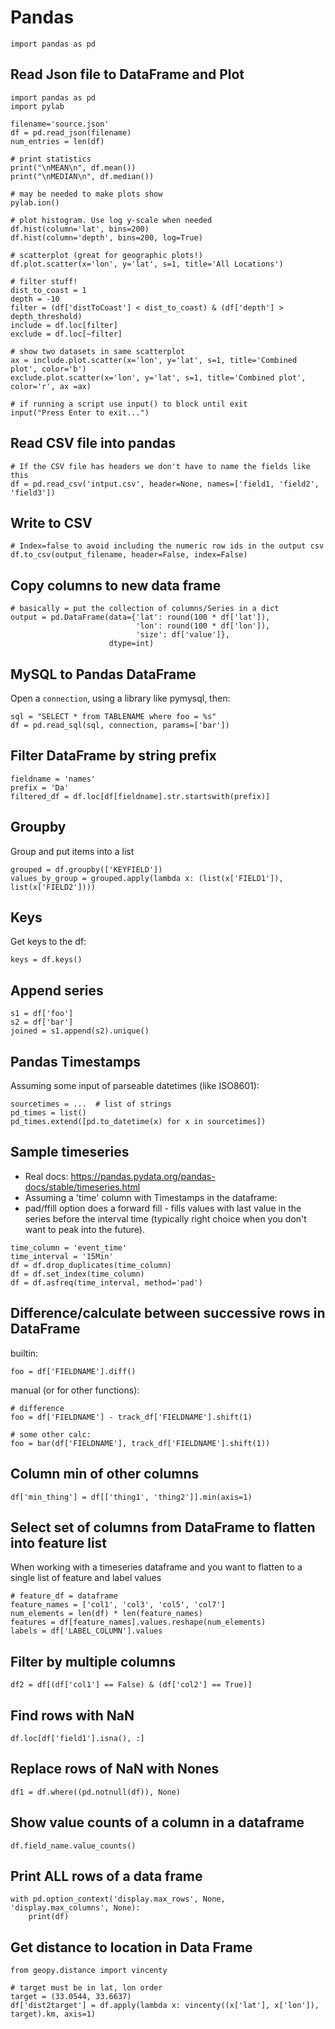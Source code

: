 # Pandas

```
import pandas as pd
```

## Read Json file to DataFrame and Plot

```
import pandas as pd
import pylab

filename='source.json'
df = pd.read_json(filename)
num_entries = len(df)

# print statistics
print("\nMEAN\n", df.mean())
print("\nMEDIAN\n", df.median())

# may be needed to make plots show
pylab.ion()

# plot histogram. Use log y-scale when needed
df.hist(column='lat', bins=200)
df.hist(column='depth', bins=200, log=True)

# scatterplot (great for geographic plots!)
df.plot.scatter(x='lon', y='lat', s=1, title='All Locations')

# filter stuff!
dist_to_coast = 1
depth = -10
filter = (df['distToCoast'] < dist_to_coast) & (df['depth'] > depth_threshold)
include = df.loc[filter]
exclude = df.loc[~filter]

# show two datasets in same scatterplot
ax = include.plot.scatter(x='lon', y='lat', s=1, title='Combined plot', color='b')
exclude.plot.scatter(x='lon', y='lat', s=1, title='Combined plot', color='r', ax =ax)

# if running a script use input() to block until exit
input("Press Enter to exit...")
```

## Read CSV file into pandas

```
# If the CSV file has headers we don't have to name the fields like this
df = pd.read_csv('intput.csv', header=None, names=['field1, 'field2', 'field3'])
```

## Write to CSV

```
# Index=false to avoid including the numeric row ids in the output csv
df.to_csv(output_filename, header=False, index=False)
```

## Copy columns to new data frame

```
# basically = put the collection of columns/Series in a dict
output = pd.DataFrame(data={'lat': round(100 * df['lat']),
                            'lon': round(100 * df['lon']),
                            'size': df['value']},
                      dtype=int)
```

## MySQL to Pandas DataFrame

Open a `connection`, using a library like pymysql, then:

```
sql = "SELECT * from TABLENAME where foo = %s"
df = pd.read_sql(sql, connection, params=['bar'])
```

## Filter DataFrame by string prefix

```
fieldname = 'names'
prefix = 'Da'
filtered_df = df.loc[df[fieldname].str.startswith(prefix)]
```

## Groupby

Group and put items into a list
```
grouped = df.groupby(['KEYFIELD'])
values_by_group = grouped.apply(lambda x: (list(x['FIELD1']), list(x['FIELD2'])))
```

## Keys

Get keys to the df:
```
keys = df.keys()
```

## Append series

```
s1 = df['foo']
s2 = df['bar']
joined = s1.append(s2).unique()
```

## Pandas Timestamps

Assuming some input of parseable datetimes (like ISO8601):

```
sourcetimes = ...  # list of strings
pd_times = list()
pd_times.extend([pd.to_datetime(x) for x in sourcetimes])
```

## Sample timeseries

* Real docs: https://pandas.pydata.org/pandas-docs/stable/timeseries.html
* Assuming a 'time' column with Timestamps in the dataframe:
* pad/ffill option does a forward fill - fills values with last value in the series before the interval time (typically right choice when you don't want to peak into the future).

```
time_column = 'event_time'
time_interval = '15Min'
df = df.drop_duplicates(time_column)
df = df.set_index(time_column)
df = df.asfreq(time_interval, method='pad')
```

## Difference/calculate between successive rows in DataFrame

builtin:
```
foo = df['FIELDNAME'].diff()
```

manual (or for other functions):

```
# difference
foo = df['FIELDNAME'] - track_df['FIELDNAME'].shift(1)

# some other calc:
foo = bar(df['FIELDNAME'], track_df['FIELDNAME'].shift(1))
```

## Column min of other columns

```
df['min_thing'] = df[['thing1', 'thing2']].min(axis=1)
```

## Select set of columns from DataFrame to flatten into feature list

When working with a timeseries dataframe and you want to flatten to a single list of feature and label values

```
# feature_df = dataframe
feature_names = ['col1', 'col3', 'col5', 'col7']
num_elements = len(df) * len(feature_names)
features = df[feature_names].values.reshape(num_elements)
labels = df['LABEL_COLUMN'].values
```

## Filter by multiple columns

    df2 = df[(df['col1'] == False) & (df['col2'] == True)]

## Find rows with NaN

    df.loc[df['field1'].isna(), :]
    
## Replace rows of NaN with Nones

    df1 = df.where((pd.notnull(df)), None)
    
## Show value counts of a column in a dataframe

    df.field_name.value_counts()

## Print ALL rows of a data frame

```
with pd.option_context('display.max_rows', None, 'display.max_columns', None):
    print(df)
```

## Get distance to location in Data Frame

```
from geopy.distance import vincenty

# target must be in lat, lon order
target = (33.0544, 33.6637)
df['dist2target'] = df.apply(lambda x: vincenty((x['lat'], x['lon']), target).km, axis=1)
```
